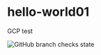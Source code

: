 # hello-world01
GCP test

![GitHub branch checks state](https://img.shields.io/github/checks-status/dinosehic/hello-world01/testing_branch)
